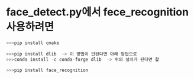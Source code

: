 # face_detect.py에서 fece_recognition 사용하려면   
```python
>>>pip install cmake   
       
>>>pip install dlib  -> 이 방법이 안된다면 아래 방법으로   
>>>conda install -c conda-forge dlib  -> 위의 설치가 된다면 할 
    
>>>pip install face_recognition
```
